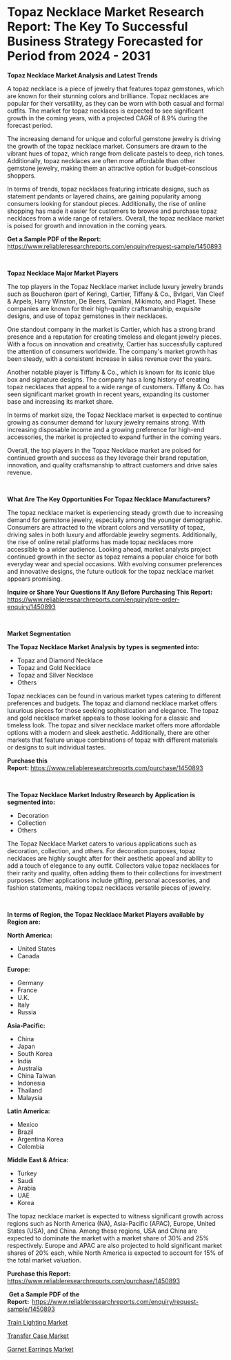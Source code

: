<p><h1>Topaz Necklace Market Research Report: The Key To Successful Business Strategy Forecasted for Period from 2024 - 2031</h1></p><p><strong>Topaz Necklace Market Analysis and Latest Trends</strong></p>
<p><p>A topaz necklace is a piece of jewelry that features topaz gemstones, which are known for their stunning colors and brilliance. Topaz necklaces are popular for their versatility, as they can be worn with both casual and formal outfits. The market for topaz necklaces is expected to see significant growth in the coming years, with a projected CAGR of 8.9% during the forecast period.</p><p>The increasing demand for unique and colorful gemstone jewelry is driving the growth of the topaz necklace market. Consumers are drawn to the vibrant hues of topaz, which range from delicate pastels to deep, rich tones. Additionally, topaz necklaces are often more affordable than other gemstone jewelry, making them an attractive option for budget-conscious shoppers.</p><p>In terms of trends, topaz necklaces featuring intricate designs, such as statement pendants or layered chains, are gaining popularity among consumers looking for standout pieces. Additionally, the rise of online shopping has made it easier for customers to browse and purchase topaz necklaces from a wide range of retailers. Overall, the topaz necklace market is poised for growth and innovation in the coming years.</p></p>
<p><strong>Get a Sample PDF of the Report:&nbsp;</strong> <a href="https://www.reliableresearchreports.com/enquiry/request-sample/1450893">https://www.reliableresearchreports.com/enquiry/request-sample/1450893</a></p>
<p>&nbsp;</p>
<p><strong>Topaz Necklace Major Market Players</strong></p>
<p><p>The top players in the Topaz Necklace market include luxury jewelry brands such as Boucheron (part of Kering), Cartier, Tiffany & Co., Bvlgari, Van Cleef & Arpels, Harry Winston, De Beers, Damiani, Mikimoto, and Piaget. These companies are known for their high-quality craftsmanship, exquisite designs, and use of topaz gemstones in their necklaces.</p><p>One standout company in the market is Cartier, which has a strong brand presence and a reputation for creating timeless and elegant jewelry pieces. With a focus on innovation and creativity, Cartier has successfully captured the attention of consumers worldwide. The company's market growth has been steady, with a consistent increase in sales revenue over the years.</p><p>Another notable player is Tiffany & Co., which is known for its iconic blue box and signature designs. The company has a long history of creating topaz necklaces that appeal to a wide range of customers. Tiffany & Co. has seen significant market growth in recent years, expanding its customer base and increasing its market share.</p><p>In terms of market size, the Topaz Necklace market is expected to continue growing as consumer demand for luxury jewelry remains strong. With increasing disposable income and a growing preference for high-end accessories, the market is projected to expand further in the coming years.</p><p>Overall, the top players in the Topaz Necklace market are poised for continued growth and success as they leverage their brand reputation, innovation, and quality craftsmanship to attract customers and drive sales revenue.</p></p>
<p>&nbsp;</p>
<p><strong>What Are The Key Opportunities For Topaz Necklace Manufacturers?</strong></p>
<p><p>The topaz necklace market is experiencing steady growth due to increasing demand for gemstone jewelry, especially among the younger demographic. Consumers are attracted to the vibrant colors and versatility of topaz, driving sales in both luxury and affordable jewelry segments. Additionally, the rise of online retail platforms has made topaz necklaces more accessible to a wider audience. Looking ahead, market analysts project continued growth in the sector as topaz remains a popular choice for both everyday wear and special occasions. With evolving consumer preferences and innovative designs, the future outlook for the topaz necklace market appears promising.</p></p>
<p><strong>Inquire or Share Your Questions If Any Before Purchasing This Report:</strong> <a href="https://www.reliableresearchreports.com/enquiry/pre-order-enquiry/1450893">https://www.reliableresearchreports.com/enquiry/pre-order-enquiry/1450893</a></p>
<p>&nbsp;</p>
<p><strong>Market Segmentation</strong></p>
<p><strong>The Topaz Necklace Market Analysis by types is segmented into:</strong></p>
<p><ul><li>Topaz and Diamond Necklace</li><li>Topaz and Gold Necklace</li><li>Topaz and Silver Necklace</li><li>Others</li></ul></p>
<p><p>Topaz necklaces can be found in various market types catering to different preferences and budgets. The topaz and diamond necklace market offers luxurious pieces for those seeking sophistication and elegance. The topaz and gold necklace market appeals to those looking for a classic and timeless look. The topaz and silver necklace market offers more affordable options with a modern and sleek aesthetic. Additionally, there are other markets that feature unique combinations of topaz with different materials or designs to suit individual tastes.</p></p>
<p><strong>Purchase this Report:&nbsp;</strong><a href="https://www.reliableresearchreports.com/purchase/1450893">https://www.reliableresearchreports.com/purchase/1450893</a></p>
<p>&nbsp;</p>
<p><strong>The Topaz Necklace Market Industry Research by Application is segmented into:</strong></p>
<p><ul><li>Decoration</li><li>Collection</li><li>Others</li></ul></p>
<p><p>The Topaz Necklace Market caters to various applications such as decoration, collection, and others. For decoration purposes, topaz necklaces are highly sought after for their aesthetic appeal and ability to add a touch of elegance to any outfit. Collectors value topaz necklaces for their rarity and quality, often adding them to their collections for investment purposes. Other applications include gifting, personal accessories, and fashion statements, making topaz necklaces versatile pieces of jewelry.</p></p>
<p>&nbsp;</p>
<p><strong>In terms of Region, the Topaz Necklace Market Players available by Region are:</strong></p>
<p>
    <p> <strong> North America: </strong>
        <ul>
            <li>United States</li>
            <li>Canada</li>
        </ul>
        </p> 
    <p> <strong> Europe: </strong>
        <ul>
            <li>Germany</li>
            <li>France</li>
            <li>U.K.</li>
            <li>Italy</li>
            <li>Russia</li>
        </ul>
        </p> 
    <p> <strong> Asia-Pacific: </strong>
        <ul>
            <li>China</li>
            <li>Japan</li>
            <li>South Korea</li>
            <li>India</li>
            <li>Australia</li>
            <li>China Taiwan</li>
            <li>Indonesia</li>
            <li>Thailand</li>
            <li>Malaysia</li>
        </ul>
        </p> 
    <p> <strong> Latin America: </strong>
        <ul>
            <li>Mexico</li>
            <li>Brazil</li>
            <li>Argentina Korea</li>
            <li>Colombia</li>
        </ul>
        </p> 
    <p> <strong> Middle East & Africa: </strong>
        <ul>
            <li>Turkey</li>
            <li>Saudi</li>
            <li>Arabia</li>
            <li>UAE</li>
            <li>Korea</li>
        </ul>
    </p>
    </p>
<p><p>The topaz necklace market is expected to witness significant growth across regions such as North America (NA), Asia-Pacific (APAC), Europe, United States (USA), and China. Among these regions, USA and China are expected to dominate the market with a market share of 30% and 25% respectively. Europe and APAC are also projected to hold significant market shares of 20% each, while North America is expected to account for 15% of the total market valuation.</p></p>
<p><strong>Purchase this Report: </strong><a href="https://www.reliableresearchreports.com/purchase/1450893">https://www.reliableresearchreports.com/purchase/1450893</a></p>
<p>&nbsp;<strong>Get a Sample PDF of the Report:&nbsp;&nbsp;</strong><a href="https://www.reliableresearchreports.com/enquiry/request-sample/1450893">https://www.reliableresearchreports.com/enquiry/request-sample/1450893</a></p>
<p><strong></strong></p>
<p><p><a href="https://unruly-ladybug-44b.notion.site/Train-Lighting-Market-Size-2024-2031-Global-Industrial-Analysis-Key-Geographical-Regions-Market--93bb538d9b7d4f0d95d62a31af4cb364">Train Lighting Market</a></p><p><a href="https://cute-banjo-8ca.notion.site/Transfer-Case-Market-Research-Report-Reveals-The-Latest-Trends-And-Opportunities-of-this-Market-for--3045693acac84df8a7cda778815360c7">Transfer Case Market</a></p><p><a href="https://github.com/lataunyatinikmelvin59ilbd0dv/Market-Research-Report-List-1/blob/main/garnet-earrings-market.md">Garnet Earrings Market</a></p></p>